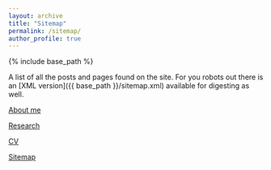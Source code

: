 ```yaml
---
layout: archive
title: "Sitemap"
permalink: /sitemap/
author_profile: true
---
```


{% include base_path %}

A list of all the posts and pages found on the site. For you robots out there is an [XML version]({{ base_path }}/sitemap.xml) available for digesting as well.

[About me](https://larayang.github.io/)

[Research](https://larayang.github.io/research/)

[CV](https://larayang.github.io/cv/)

[Sitemap](https://larayang.github.io/sitemap/)
